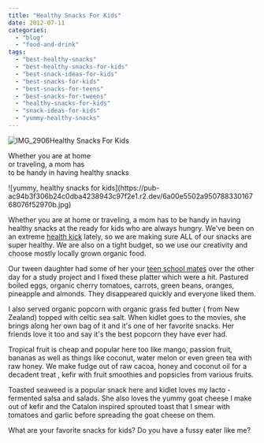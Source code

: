 ```yaml
---
title: "Healthy Snacks For Kids"
date: 2012-07-11
categories: 
  - "blog"
  - "food-and-drink"
tags: 
  - "best-healthy-snacks"
  - "best-healthy-snacks-for-kids"
  - "best-snack-ideas-for-kids"
  - "best-snacks-for-kids"
  - "best-snacks-for-teens"
  - "best-snacks-for-tweens"
  - "healthy-snacks-for-kids"
  - "snack-ideas-for-kids"
  - "yummy-healthy-snacks"
---
```


![IMG_2906](https://pub-ac94b3f306b24c0dba4238943c97f2e1.r2.dev/6a00e5502a95078833017742e27a46970d.jpg)Healthy Snacks For Kids

Whether you are at home  
or traveling, a mom has  
to be handy in having healthy snacks

<!--more--> ![yummy, healthy snacks for kids](https://pub-ac94b3f306b24c0dba4238943c97f2e1.r2.dev/6a00e5502a95078833016768076f52970b.jpg)  
  
Whether you are at home or traveling, a mom has to be handy in having healthy snacks at the ready for kids who are always hungry. We've been on an extreme [health kick](https://pub-ac94b3f306b24c0dba4238943c97f2e1.r2.dev/2012/04/health-organic-raw-foods-and-travel.html "healthy organic food") lately, so we are making sure ALL of our snacks are super healthy. We are also on a tight budget, so we use our creativity and choose mostly locally grown organic food.  
  
Our tween daughter had some of her your [teen school mates](https://pub-ac94b3f306b24c0dba4238943c97f2e1.r2.dev/2012/06/why-learn-mandarin-in-tropical-asia-penang.html "Mandarin school in Asia") over the other day for a study project and I fixed these platter which were a hit. Pastured boiled eggs, organic cherry tomatoes, carrots, green beans, oranges, pineapple and almonds. They disappeared quickly and everyone liked them.  
  
I also served organic popcorn with organic grass fed butter ( from New Zealand) topped with celtic sea salt. When kidlet goes to the movies, she brings along her own bag of it and it's one of her favorite snacks. Her friends love it too and say it's the best popcorn they have ever had.  
  
Tropical fruit is cheap and popular here too like mango, passion fruit, bananas as well as things like coconut, water melon or even green tea with raw honey. We make fudge out of raw cacoa, honey and coconut oil for a decadent treat , kefir with fruit smoothies and popsicles from various fruits.  
  
Toasted seaweed is a popular snack here and kidlet loves my lacto -fermented salsa and salads. She also loves the yummy goat cheese I make out of kefir and the Catalon inspired sprouted toast that I smear with tomatoes and garlic before spreading the goat cheese on them.  
  
What are your favorite snacks for kids? Do you have a fussy eater like me?
